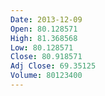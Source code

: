 ```yaml
---
Date: 2013-12-09
Open: 80.128571
High: 81.368568
Low: 80.128571
Close: 80.918571
Adj Close: 69.35125
Volume: 80123400
---
```

